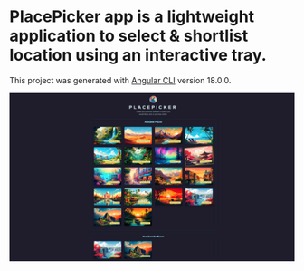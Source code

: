 # PlacePicker app is a lightweight application to select & shortlist location using an interactive tray.

This project was generated with [Angular CLI](https://github.com/angular/angular-cli) version 18.0.0.

![Alt text](public/Application_SS.png)